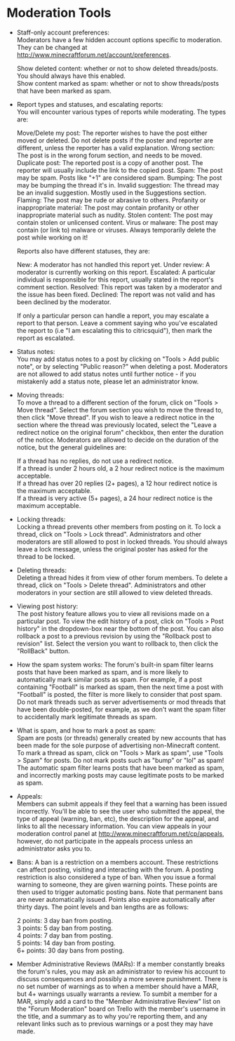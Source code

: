 # Moderation Tools

* Staff-only account preferences:  
    Moderators have a few hidden account options specific to moderation. They can be changed at http://www.minecraftforum.net/account/preferences.
    
    Show deleted content: whether or not to show deleted threads/posts. You should always have this enabled.   
    Show content marked as spam: whether or not to show threads/posts that have been marked as spam.    

* Report types and statuses, and escalating reports:  
    You will encounter various types of reports while moderating. The types are:

    Move/Delete my post: The reporter wishes to have the post either moved or deleted. Do not delete posts if the poster and reporter are different, unless the reporter has a valid explanation.
    Wrong section: The post is in the wrong forum section, and needs to be moved.
    Duplicate post: The reported post is a copy of another post. The reporter will usually include the link to the copied post.
    Spam: The post may be spam. Posts like "+1" are considered spam. 
    Bumping: The post may be bumping the thread it's in.
    Invalid suggestion: The thread may be an invalid suggestion. Mostly used in the Suggestions section.
    Flaming: The post may be rude or abrasive to others.
    Profanity or inappropriate material: The post may contain profanity or other inappropriate material such as nudity.
    Stolen content: The post may contain stolen or unlicensed content.
    Virus or malware: The post may contain (or link to) malware or viruses. Always temporarily delete the post while working on it!
    
    Reports also have different statuses, they are:
    
    New: A moderator has not handled this report yet.
    Under review: A moderator is currently working on this report.
    Escalated: A particular individual is responsible for this report, usually stated in the report's comment section.
    Resolved: This report was taken by a moderator and the issue has been fixed.
    Declined: The report was not valid and has been declined by the moderator.
    
    If only a particular person can handle a report, you may escalate a report to that person. Leave a comment saying who you've escalated the report to (i.e "I am escalating this to citricsquid"), then mark the report as escalated.

* Status notes:  
    You may add status notes to a post by clicking on "Tools > Add public note", or by selecting "Public reason?" when deleting a post. Moderators are not allowed to add status notes until further notice - if you mistakenly add a status note, please let an administrator know.

* Moving threads:   
    To move a thread to a different section of the forum, click on "Tools > Move thread". Select the forum section you wish to move the thread to, then click "Move thread". If you wish to leave a redirect notice in the section where the thread was previously located, select the "Leave a redirect notice on the original forum" checkbox, then enter the duration of the notice. Moderators are allowed to decide on the duration of the notice, but the general guidelines are:

  If a thread has no replies, do not use a redirect notice.   
  If a thread is under 2 hours old, a 2 hour redirect notice is the maximum acceptable.   
  If a thread has over 20 replies (2+ pages), a 12 hour redirect notice is the maximum acceptable.   
  If a thread is very active (5+ pages), a 24 hour redirect notice is the maximum acceptable.    

* Locking threads:  
    Locking a thread prevents other members from posting on it. To lock a thread, click on "Tools > Lock thread". Administrators and other moderators are still allowed to post in locked threads. You should always leave a lock message, unless the original poster has asked for the thread to be locked.

* Deleting threads:  
    Deleting a thread hides it from view of other forum members. To delete a thread, click on "Tools > Delete thread". Administrators and other moderators in your section are still allowed to view deleted threads.

* Viewing post history:  
    The post history feature allows you to view all revisions made on a particular post. To view the edit history of a post, click on "Tools > Post history" in the dropdown-box near the bottom of the post. You can also rollback a post to a previous revision by using the "Rollback post to revision" list. Select the version you want to rollback to, then click the "RollBack" button.

* How the spam system works:
    The forum's built-in spam filter learns posts that have been marked as spam, and is more likely to automatically mark similar posts as spam. For example, if a post containing "Football" is marked as spam, then the next time a post with "Football" is posted, the filter is more likely to consider that post spam. Do not mark threads such as server advertisements or mod threads that have been double-posted, for example, as we don't want the spam filter to accidentally mark legitimate threads as spam.

* What is spam, and how to mark a post as spam:  
    Spam are posts (or threads) generally created by new accounts that has been made for the sole purpose of advertising non-Minecraft content. To mark a thread as spam, click on "Tools > Mark as spam", use "Tools > Spam" for posts. Do not mark posts such as "bump" or "lol" as spam! The automatic spam filter learns posts that have been marked as spam, and incorrectly marking posts may cause legitimate posts to be marked as spam.

* Appeals:  
    Members can submit appeals if they feel that a warning has been issued incorrectly. You'll be able to see the user who submitted the appeal, the type of appeal (warning, ban, etc), the description for the appeal, and links to all the necessary information. You can view appeals in your moderation control panel at http://www.minecraftforum.net/cp/appeals, however, do not participate in the appeals process unless an administrator asks you to.

* Bans:
    A ban is a restriction on a members account. These restrictions can affect posting, visiting and interacting with the forum. A posting restriction is also considered a type of ban. When you issue a formal warning to someone, they are given warning points. These points are then used to trigger automatic posting bans. Note that permanent bans are never automatically issued. Points also expire automatically after thirty days. The point levels and ban lengths are as follows:
    
    2 points: 3 day ban from posting.    
    3 points: 5 day ban from posting.    
    4 points: 7 day ban from posting.    
    5 points: 14 day ban from posting.    
    6+ points: 30 day bans from posting.    

* Member Administrative Reviews (MARs):
    If a member constantly breaks the forum's rules, you may ask an administrator to review his account to discuss consequences and possibly a more severe punishment. There is no set number of warnings as to when a member should have a MAR, but 4+ warnings usually warrants a review. To sumbit a member for a MAR, simply add a card to the "Member Administrative Review" list on the "Forum Moderation" board on Trello with the member's username in the title, and a summary as to why you're reporting them, and any relevant links such as to previous warnings or a post they may have made.
